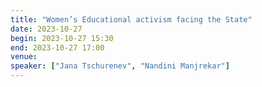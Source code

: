```yaml
---
title: "Women’s Educational activism facing the State"
date: 2023-10-27
begin: 2023-10-27 15:30
end: 2023-10-27 17:00
venue:
speaker: ["Jana Tschurenev", "Nandini Manjrekar"]
---
```





